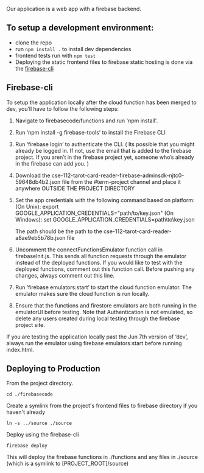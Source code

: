 Our application is a web app with a firebase backend. 
## To setup a development environment:
* clone the repo
* run `npm install .` to install dev dependencies
* frontend tests run with `npm test`
* Deploying the static frontend files to firebase static hosting is done via the [firebase-cli](##Firebase-cli)
  

## Firebase-cli
To setup the application locally after the cloud function has been merged to dev, you’ll have to follow the following steps:

1. Navigate to firebasecode/functions and run 
    'npm install'. 
2. Run ‘npm install -g firebase-tools’ to install the Firebase CLI
3. Run ‘firebase login’ to authenticate the CLI. ( Its possible that you might already be logged in. If not, use the email that is added to the firebase project.  If you aren’t in the firebase project yet, someone who’s already in the firebase can add you. )
4. Download the cse-112-tarot-card-reader-firebase-adminsdk-njtc0-59648db4b2.json file from the #term-project channel and place it anywhere OUTSIDE THE PROJECT DIRECTORY
5. Set the app credentials with the following command based on platform: 
    (On Unix): export GOOGLE_APPLICATION_CREDENTIALS="path/to/key.json" 
    (On Windows): set GOOGLE_APPLICATION_CREDENTIALS=path\to\key.json
    
    The path should be the path to the cse-112-tarot-card-reader-a8ae9eb5b78b.json file
6. Uncomment the connectFunctionsEmulator function call in firebaseInit.js. This sends all function requests through the emulator instead of the deployed functions. If you would like to test with the deployed functions, comment out this function call. Before pushing any changes, always comment out this line.  
7. Run ‘firebase emulators:start’ to start the cloud function emulator. The emulator makes sure the cloud function is run locally. 
8. Ensure that the functions and firestore emulators are both running in the emulatorUI before testing. Note that Authentication is not emulated, so delete any users created during local testing through the firebase project site.

If you are testing the application locally past the Jun 7th version of ‘dev’, always run the emulator using firebase emulators:start before running index.html. 

## Deploying to Production
From the project directory.

```cd ./firebasecode```

Create a symlink from the project's frontend files to firebase directory if you haven't already

``` ln -s ../source ./source ```

Deploy using the firebase-cli

```firebase deploy```

This will deploy the firebase functions in ./functions and any files in ./source (which is a symlink to [PROJECT_ROOT]/source)

